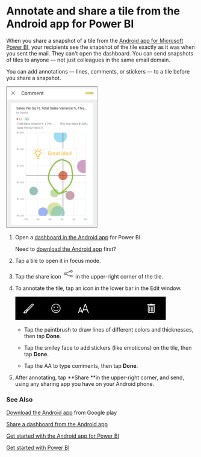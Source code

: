 ﻿<properties 
   pageTitle="Annotate and share a tile from the Android app for Power BI"
   description="Annotate and share a tile from the Android app for Power BI"
   services="powerbi" 
   documentationCenter="" 
   authors="pcw3187" 
   manager="mblythe" 
   editor=""
   tags=""/>
 
<tags
   ms.service="powerbi"
   ms.devlang="NA"
   ms.topic="article"
   ms.tgt_pltfrm="NA"
   ms.workload="powerbi"
   ms.date="10/14/2015"
   ms.author="v-pawrig"/>
# Annotate and share a tile from the Android app for Power BI

When you share a snapshot of a tile from the [Android app for Microsoft Power BI](powerbi-mobile-android-app-get-started.md), your recipients see the snapshot of the tile exactly as it was when you sent the mail. They can't open the dashboard. You can send snapshots of tiles to anyone — not just colleagues in the same email domain.

You can add annotations — lines, comments, or stickers — to a tile before you share a snapshot.

![](media/powerbi-mobile-annotate-and-share-a-tile-from-the-android-app/PBI_Andr_AnnotatedSm.png)

1. Open a [dashboard in the Android app](powerbi-mobile-dashboards-in-the-android-app.md) for Power BI.

	Need to [download the Android app](http://go.microsoft.com/fwlink/?LinkID=544867) first?

2. Tap a tile to open it in focus mode.

3. Tap the share icon ![](media/powerbi-mobile-annotate-and-share-a-tile-from-the-android-app/PBI_Andr_ShareSnapIcon.png) in the upper-right corner of the tile.

4. To annotate the tile, tap an icon in the lower bar in the Edit window.

	![](media/powerbi-mobile-annotate-and-share-a-tile-from-the-android-app/PBI_Andr_AnnotateBar.png)

	-   Tap the paintbrush to draw lines of different colors and thicknesses, then tap **Done**.

	-   Tap the smiley face to add stickers (like emoticons) on the tile, then tap **Done**.

	-   Tap the AA to type comments, then tap **Done**.

5. After annotating, tap **Share **in the upper-right corner, and send, using any sharing app you have on your Android phone.

### See Also

[Download the Android app](http://go.microsoft.com/fwlink/?LinkID=544867) from Google play

[Share a dashboard from the Android app](powerbi-mobile-share-a-dashboard-from-the-android-app.md)

[Get started with the Android app for Power BI](powerbi-mobile-android-app-get-started.md)

[Get started with Power BI](powerbi-service-get-started.md)

